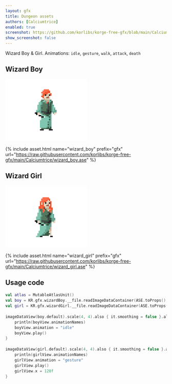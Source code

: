 ```yaml
---
layout: gfx
title: Dungeon assets
authors: [Calciumtrice]
enabled: true
screenshot: https://github.com/korlibs/korge-free-gfx/blob/main/Calciumtrice/wizard_gesture.gif?raw=true
show_screenshot: false
---
```


Wizard Boy & Girl. Animations: `idle`, `gesture`, `walk`, `attack`, `death`

## Wizard Boy

![](https://github.com/korlibs/korge-free-gfx/blob/main/Calciumtrice/wizard_gesture.gif?raw=true)

{% include asset.html name="wizard_boy" prefix="gfx" url="https://raw.githubusercontent.com/korlibs/korge-free-gfx/main/Calciumtrice/wizard_boy.ase" %}

## Wizard Girl

![](https://github.com/korlibs/korge-free-gfx/blob/main/Calciumtrice/wizard_walk.gif?raw=true)

{% include asset.html name="wizard_girl" prefix="gfx" url="https://raw.githubusercontent.com/korlibs/korge-free-gfx/main/Calciumtrice/wizard_girl.ase" %}

## Usage code

```kotlin
val atlas = MutableAtlasUnit()
val boy = KR.gfx.wizardBoy.__file.readImageDataContainer(ASE.toProps(), atlas)
val girl = KR.gfx.wizardGirl.__file.readImageDataContainer(ASE.toProps(), atlas)

imageDataView(boy.default).scale(4, 4).also { it.smoothing = false }.also { boyView ->
    println(boyView.animationNames)
    boyView.animation = "idle"
    boyView.play()
}

imageDataView(girl.default).scale(4, 4).also { it.smoothing = false }.also { girlView ->
    println(girlView.animationNames)
    girlView.animation = "gesture"
    girlView.play()
    girlView.x = 128f
}
```